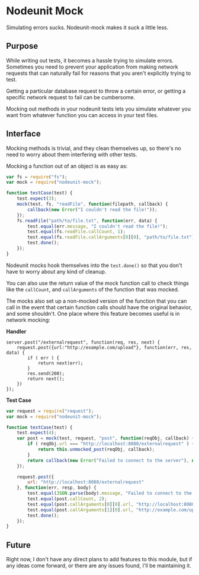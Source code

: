 # Nodeunit Mock

Simulating errors sucks.
Nodeunit-mock makes it suck a little less.

## Purpose

While writing out tests, it becomes a hassle trying to simulate errors.
Sometimes you need to prevent your application from making network requests that can naturally fail for reasons that you aren't explicitly trying to test.

Getting a particular database request to throw a certain error, or getting a specific network request to fail can be cumbersome. 

Mocking out methods in your nodeunit tests lets you simulate whatever you want from whatever function you can access in your test files.

## Interface

Mocking methods is trivial, and they clean themselves up, so there's no need to worry about them interfering with other tests. 

Mocking a function out of an object is as easy as:

```javascript
var fs = require("fs");
var mock = require("nodeunit-mock");

function testCase(test) {
    test.expect(3);
    mock(test, fs, "readFile", function(filepath, callback) {
        callback(new Error("I couldn't read the file!"));
    });
    fs.readFile("path/to/file.txt", function(err, data) {
        test.equal(err.message, "I couldn't read the file!");
        test.equal(fs.readFile.callCount, 1);
        test.equal(fs.readFile.callArguments[0][0], "path/to/file.txt");
        test.done();
    });
}
```

Nodeunit mocks hook themselves into the `test.done()` so that you don't have to worry about any kind of cleanup.

You can also use the return value of the mock function call to check things like the `callCount`, and `callArguments` of the function that was mocked.

The mocks also set up a non-mocked version of the function that you can call in the event that certain function calls should have the original behavior, and some shouldn't. 
One place where this feature becomes useful is in network mocking:

**Handler**
```
server.post("/externalrequest", function(req, res, next) {
    request.post({url:"http://example.com/upload"}, function(err, res, data) {
        if ( err ) {
            return next(err);
        }
        res.send(200);
        return next();
    })
});
```

**Test Case**

```javascript
var request = require("request");
var mock = require("nodeunit-mock");

function testCase(test) {
    test.expect(4);
    var post = mock(test, request, "post", function(reqObj, callback) {
        if ( reqObj.url === "http://localhost:8080/externalrequest" ) {
            return this.unmocked_post(reqObj, callback);
        }
        return callback(new Error("Failed to connect to the server"), null, null);
    });

    request.post({
        url: "http://localhost:8080/externalrequest"
    }, function(err, resp, body) {
        test.equal(JSON.parse(body).message, "Failed to connect to the server");
        test.equal(post.callCount, 2);
        test.equal(post.callArguments[0][0].url, "http://localhost:8080/externalrequest");
        test.equal(post.callArguments[1][0].url, "http://example.com/upload");
        test.done();
    });
}
```
## Future

Right now, I don't have any direct plans to add features to this module, but if any ideas come forward, or there are any issues found, I'll be maintaining it.
